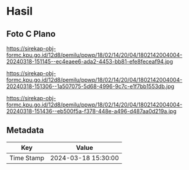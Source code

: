 # Hasil

## Foto C Plano

https://sirekap-obj-formc.kpu.go.id/12d8/pemilu/ppwp/18/02/14/20/04/1802142004004-20240318-151145--ec4eaee6-ada2-4453-bb81-efe8feceaf94.jpg

https://sirekap-obj-formc.kpu.go.id/12d8/pemilu/ppwp/18/02/14/20/04/1802142004004-20240318-151306--1a507075-5d68-4996-9c7c-e1f7bb1553db.jpg

https://sirekap-obj-formc.kpu.go.id/12d8/pemilu/ppwp/18/02/14/20/04/1802142004004-20240318-151436--eb500f5a-f378-448e-a496-d487aa0d219a.jpg


## Metadata

| Key        | Value               |
| ---------- | ------------------- |
| Time Stamp | 2024-03-18 15:30:00 |



